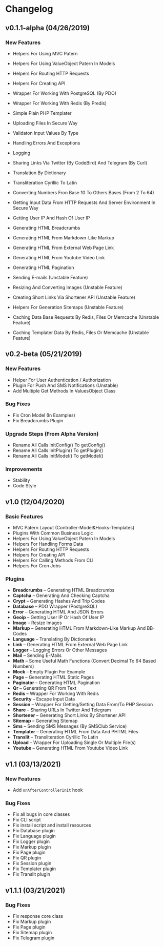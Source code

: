 # Changelog

## v0.1.1-alpha (04/26/2019)

### New Features
-  Helpers For Using MVC Patern
-  Helpers For Using ValueObject Patern In Models
-  Helpers For Routing HTTP Requests
-  Helpers For Creating API

-  Wrapper For Working With PostgreSQL (By PDO)
-  Wrapper For Working With Redis (By Predis)

-  Simple Plain PHP Templater
-  Uploading Files In Secure Way
-  Validaton Input Values By Type
-  Handling Errors And Exceptions
-  Logging
-  Sharing Links Via Twitter (By CodeBird) And Telegram (By Curl)
-  Translation By Dictionary
-  Transliteration Cyrillic To Latin
-  Converting Numbers Fron Base 10 To Others Bases (From 2 To 64)

-  Getting Input Data From HTTP Requests And Server Environment In Secure Way
-  Getting User IP And Hash Of User IP

-  Generating HTML Breadcrumbs
-  Generating HTML From Markdown-Like Markup
-  Generating HTML From External Web Page Link
-  Generating HTML From Youtube Video Link
-  Generating HTML Pagination

-  Sending E-mails (Unstable Feature)
-  Resizing And Converting Images (Unstable Feature)
-  Creating Short Links Via Shortener API (Unstable Feature)
-  Helpers For Generation Sitemaps (Unstable Feature)
-  Caching Data Base Requests By Redis, Files Or Memcache (Unstable Feature)
-  Caching Templater Data By Redis, Files Or Memcache (Unstable Feature)

## v0.2-beta (05/21/2019)

### New Features
-  Helper For User Authentication / Authorization
-  Plugin For Push And SMS Notifications (Unstable)
-  Add Multiple Get Methods In ValuesObject Class

### Bug Fixes
-  Fix Cron Model (In Examples)
-  Fix Breadcrumbs Plugin

### Upgrade Steps (From Alpha Version)
-  Rename All Calls initConfig() To getConfig()
-  Rename All Calls initPlugin() To getPlugin()
-  Rename All Calls initModel() To getModel()

### Improvements
-  Stability
-  Code Style

## v1.0 (12/04/2020)

### Basic Features
-  MVC Patern Layout (Controller-Model&Hooks-Templates)
-  Plugins With Common Business Logic
-  Helpers For Using ValueObject Patern In Models
-  Helpers For Handling Forms Data
-  Helpers For Routing HTTP Requests
-  Helpers For Creating API
-  Helpers For Calling Methods From CLI
-  Helpers For Cron Jobs

### Plugins
-  **Breadcrumbs** – Generating HTML Breadcrumbs
-  **Captcha** – Generating And Checking Captcha
-  **Crypt** – Generating Hashes And Trip Codes
-  **Database** – PDO Wrapper (PostgreSQL)
-  **Error** – Generating HTML And JSON Errors
-  **Geoip** – Getting User IP Or Hash Of User IP
-  **Image** – Resize Images
-  **Markup** – Generating HTML From Markdown-Like Markup And BB-Codes
-  **Language** – Translating By Dictionaries
-  **Link** – Generating HTML From External Web Page Link
-  **Logger** – Logging Errors Or Other Messages
-  **Mail** – Sending E-Mails
-  **Math** – Some Useful Math Functions (Convert Decimal To 64 Based Numbers)
-  **Mock** – Empty Plugin For Example
-  **Page** – Generating HTML Static Pages
-  **Paginator** – Generating HTML Pagination
-  **Qr** – Generating QR From Text
-  **Redis** – Wrapper For Working With Redis
-  **Security** – Escape Input Data
-  **Session** – Wrapper For Getting/Setting Data From/To PHP Session
-  **Share** – Sharing URLs In Twitter And Telegram
-  **Shortener** – Generating Short Links By Shortener API
-  **Sitemap** – Generating Sitemap
-  **Sms** – Sending SMS Messages (By SMSClub Service)
-  **Templater** – Generating HTML From Data And PHTML Files
-  **Translit** – Transliteration Cyrillic To Latin
-  **Upload** – Wrapper For Uploading Single Or Multiple File(s)
-  **Youtube** – Generating HTML From Youtube Video Link

## v1.1 (03/13/2021)

### New Features
-  Add `onAfterControllerInit` hook

### Bug Fixes
-  Fix all bugs in core classes
-  Fix CLI script
-  Fix install script and install resources
-  Fix Database plugin
-  Fix Language plugin
-  Fix Logger plugin
-  Fix Markup plugin
-  Fix Page plugin
-  Fix QR plugin
-  Fix Session plugin
-  Fix Templater plugin
-  Fix Translit plugin

## v1.1.1 (03/21/2021)

### Bug Fixes
-  Fix response core class
-  Fix Markup plugin
-  Fix Page plugin
-  Fix Sitemap plugin
-  Fix Telegram plugin
